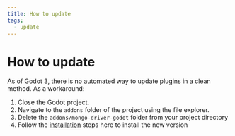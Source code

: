 ```yaml
---
title: How to update
tags:
  - update
---
```

# How to update
As of Godot 3, there is no automated way to update plugins in a clean method.
As a workaround:

1. Close the Godot project.
2. Navigate to the `addons` folder of the project using the file explorer.
3. Delete the `addons/mongo-driver-godot` folder from your project directory
4. Follow the [installation](../installation) steps here to install the new version